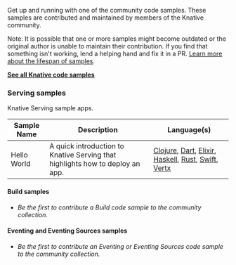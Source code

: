 Get up and running with one of the community code samples. 
These samples are contributed and maintained by members of the Knative community. 

Note: It is possible that one or more samples might become outdated or the original author is unable to maintain their
contribution. If you find that something isn't working, lend a helping hand and fix it in a PR.
[Learn more about the lifespan of samples](../../contributing/DOCS-CONTRIBUTING.md).  

[**See all Knative code samples**](../../docs/samples/)

### Serving samples

Knative Serving sample apps.

| Sample Name  | Description                                                | Language(s)                                                                                                                                                                                                                                                                                                                                                                                  |
| ----------- | ---------------------------------------------------------- | -------------------------------------------------------------------------------------------------------------------------------------------------------------------------------------------------------------------------------------------------------------------------------------------------------------------------------------------------------------------------------------------- |
| Hello World | A quick introduction to Knative Serving that highlights how to deploy an app. | [Clojure](./serving/helloworld-clojure/README.md), [Dart](./serving/helloworld-dart/README.md), [Elixir](./serving/helloworld-elixir/README.md), [Haskell](./serving/helloworld-haskell/README.md), [Rust](./serving/helloworld-rust/README.md), [Swift](./serving/helloworld-swift/README.md), [Vertx](./serving/helloworld-vertx/README.md) |

#### Build samples

* *Be the first to contribute a Build code sample to the community collection.*

#### Eventing and Eventing Sources samples

* *Be the first to contribute an Eventing or Eventing Sources code sample to the community collection.*

